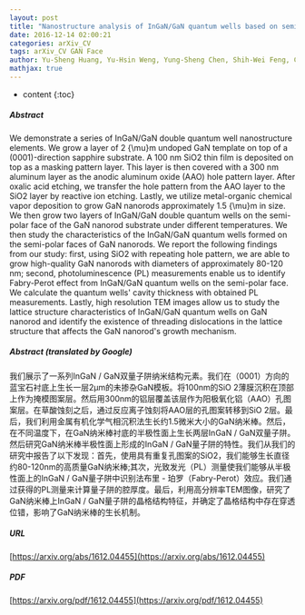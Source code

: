 ```yaml
---
layout: post
title: "Nanostructure analysis of InGaN/GaN quantum wells based on semi-polar-faced GaN nanorods"
date: 2016-12-14 02:00:21
categories: arXiv_CV
tags: arXiv_CV GAN Face
author: Yu-Sheng Huang, Yu-Hsin Weng, Yung-Sheng Chen, Shih-Wei Feng, Chie-Tong Kuo, Ming-Yen Lu, Yung-Chen Cheng, Ya-Ping Hsieh, Hsiang-Chen Wang
mathjax: true
---
```


* content
{:toc}

##### Abstract
We demonstrate a series of InGaN/GaN double quantum well nanostructure elements. We grow a layer of 2 {\mu}m undoped GaN template on top of a (0001)-direction sapphire substrate. A 100 nm SiO2 thin film is deposited on top as a masking pattern layer. This layer is then covered with a 300 nm aluminum layer as the anodic aluminum oxide (AAO) hole pattern layer. After oxalic acid etching, we transfer the hole pattern from the AAO layer to the SiO2 layer by reactive ion etching. Lastly, we utilize metal-organic chemical vapor deposition to grow GaN nanorods approximately 1.5 {\mu}m in size. We then grow two layers of InGaN/GaN double quantum wells on the semi-polar face of the GaN nanorod substrate under different temperatures. We then study the characteristics of the InGaN/GaN quantum wells formed on the semi-polar faces of GaN nanorods. We report the following findings from our study: first, using SiO2 with repeating hole pattern, we are able to grow high-quality GaN nanorods with diameters of approximately 80-120 nm; second, photoluminescence (PL) measurements enable us to identify Fabry-Perot effect from InGaN/GaN quantum wells on the semi-polar face. We calculate the quantum wells' cavity thickness with obtained PL measurements. Lastly, high resolution TEM images allow us to study the lattice structure characteristics of InGaN/GaN quantum wells on GaN nanorod and identify the existence of threading dislocations in the lattice structure that affects the GaN nanorod's growth mechanism.

##### Abstract (translated by Google)
我们展示了一系列InGaN / GaN双量子阱纳米结构元素。我们在（0001）方向的蓝宝石衬底上生长一层2μm的未掺杂GaN模板。将100nm的SiO 2薄膜沉积在顶部上作为掩模图案层。然后用300nm的铝层覆盖该层作为阳极氧化铝（AAO）孔图案层。在草酸蚀刻之后，通过反应离子蚀刻将AAO层的孔图案转移到SiO 2层。最后，我们利用金属有机化学气相沉积法生长约1.5微米大小的GaN纳米棒。然后，在不同温度下，在GaN纳米棒衬底的半极性面上生长两层InGaN / GaN双量子阱。然后研究GaN纳米棒半极性面上形成的InGaN / GaN量子阱的特性。我们从我们的研究中报告了以下发现：首先，使用具有重复孔图案的SiO2，我们能够生长直径约80-120nm的高质量GaN纳米棒;其次，光致发光（PL）测量使我们能够从半极性面上的InGaN / GaN量子阱中识别法布里 - 珀罗（Fabry-Perot）效应。我们通过获得的PL测量来计算量子阱的腔厚度。最后，利用高分辨率TEM图像，研究了GaN纳米棒上InGaN / GaN量子阱的晶格结构特征，并确定了晶格结构中存在穿透位错，影响了GaN纳米棒的生长机制。

##### URL
[https://arxiv.org/abs/1612.04455](https://arxiv.org/abs/1612.04455)

##### PDF
[https://arxiv.org/pdf/1612.04455](https://arxiv.org/pdf/1612.04455)

